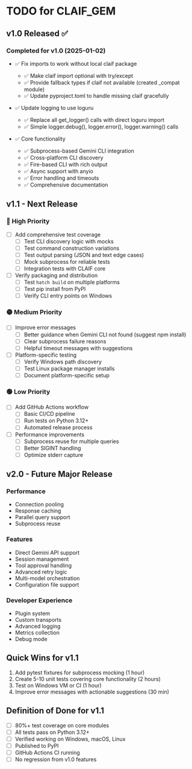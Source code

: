 # TODO for CLAIF_GEM

## v1.0 Released ✅

### Completed for v1.0 (2025-01-02)
- ✅ Fix imports to work without local claif package
  - ✅ Make claif import optional with try/except
  - ✅ Provide fallback types if claif not available (created _compat module)
  - ✅ Update pyproject.toml to handle missing claif gracefully
  
- ✅ Update logging to use loguru
  - ✅ Replace all get_logger() calls with direct loguru import
  - ✅ Simple logger.debug(), logger.error(), logger.warning() calls

- ✅ Core functionality
  - ✅ Subprocess-based Gemini CLI integration
  - ✅ Cross-platform CLI discovery
  - ✅ Fire-based CLI with rich output
  - ✅ Async support with anyio
  - ✅ Error handling and timeouts
  - ✅ Comprehensive documentation

## v1.1 - Next Release

### 🔴 High Priority
- [ ] Add comprehensive test coverage
  - [ ] Test CLI discovery logic with mocks
  - [ ] Test command construction variations
  - [ ] Test output parsing (JSON and text edge cases)
  - [ ] Mock subprocess for reliable tests
  - [ ] Integration tests with CLAIF core
  
- [ ] Verify packaging and distribution
  - [ ] Test `hatch build` on multiple platforms
  - [ ] Test pip install from PyPI
  - [ ] Verify CLI entry points on Windows
  
### 🟡 Medium Priority
- [ ] Improve error messages
  - [ ] Better guidance when Gemini CLI not found (suggest npm install)
  - [ ] Clear subprocess failure reasons
  - [ ] Helpful timeout messages with suggestions
  
- [ ] Platform-specific testing
  - [ ] Verify Windows path discovery
  - [ ] Test Linux package manager installs
  - [ ] Document platform-specific setup
  
### 🟢 Low Priority
- [ ] Add GitHub Actions workflow
  - [ ] Basic CI/CD pipeline
  - [ ] Run tests on Python 3.12+
  - [ ] Automated release process
  
- [ ] Performance improvements
  - [ ] Subprocess reuse for multiple queries
  - [ ] Better SIGINT handling
  - [ ] Optimize stderr capture

## v2.0 - Future Major Release

### Performance
- Connection pooling
- Response caching
- Parallel query support
- Subprocess reuse

### Features
- Direct Gemini API support
- Session management
- Tool approval handling
- Advanced retry logic
- Multi-model orchestration
- Configuration file support

### Developer Experience  
- Plugin system
- Custom transports
- Advanced logging
- Metrics collection
- Debug mode

## Quick Wins for v1.1

1. Add pytest fixtures for subprocess mocking (1 hour)
2. Create 5-10 unit tests covering core functionality (2 hours)
3. Test on Windows VM or CI (1 hour)
4. Improve error messages with actionable suggestions (30 min)

## Definition of Done for v1.1

- [ ] 80%+ test coverage on core modules
- [ ] All tests pass on Python 3.12+
- [ ] Verified working on Windows, macOS, Linux
- [ ] Published to PyPI
- [ ] GitHub Actions CI running
- [ ] No regression from v1.0 features